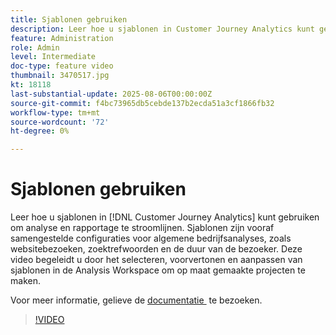 ```yaml
---
title: Sjablonen gebruiken
description: Leer hoe u sjablonen in Customer Journey Analytics kunt gebruiken om analyse en rapportage te stroomlijnen.
feature: Administration
role: Admin
level: Intermediate
doc-type: feature video
thumbnail: 3470517.jpg
kt: 18118
last-substantial-update: 2025-08-06T00:00:00Z
source-git-commit: f4bc73965db5cebde137b2ecda51a3cf1866fb32
workflow-type: tm+mt
source-wordcount: '72'
ht-degree: 0%

---
```


# Sjablonen gebruiken

Leer hoe u sjablonen in [!DNL Customer Journey Analytics] kunt gebruiken om analyse en rapportage te stroomlijnen. Sjablonen zijn vooraf samengestelde configuraties voor algemene bedrijfsanalyses, zoals websitebezoeken, zoektrefwoorden en de duur van de bezoeker. Deze video begeleidt u door het selecteren, voorvertonen en aanpassen van sjablonen in de Analysis Workspace om op maat gemaakte projecten te maken.

Voor meer informatie, gelieve de [&#x200B; documentatie &#x200B;](https://experienceleague.adobe.com/nl/docs/analytics-platform/using/cja-workspace/templates/use-templates) te bezoeken.

>[!VIDEO](https://video.tv.adobe.com/v/3470535/?learn=on&captions=dut)
